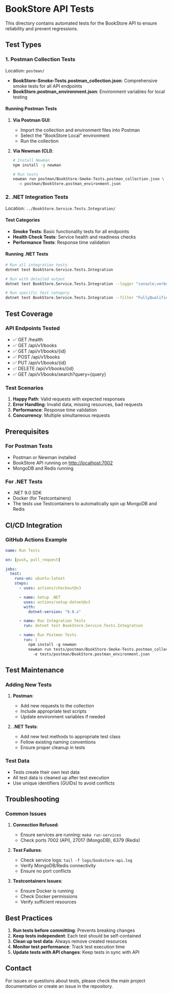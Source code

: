 # BookStore API Tests

This directory contains automated tests for the BookStore API to ensure reliability and prevent regressions.

## Test Types

### 1. Postman Collection Tests

Location: `postman/`

- **BookStore-Smoke-Tests.postman_collection.json**: Comprehensive smoke tests for all API endpoints
- **BookStore.postman_environment.json**: Environment variables for local testing

#### Running Postman Tests

1. **Via Postman GUI**:
   - Import the collection and environment files into Postman
   - Select the "BookStore Local" environment
   - Run the collection

2. **Via Newman (CLI)**:

   ```bash
   # Install Newman
   npm install -g newman

   # Run tests
   newman run postman/BookStore-Smoke-Tests.postman_collection.json \
     -e postman/BookStore.postman_environment.json
   ```

### 2. .NET Integration Tests

Location: `../BookStore.Service.Tests.Integration/`

#### Test Categories

- **Smoke Tests**: Basic functionality tests for all endpoints
- **Health Check Tests**: Service health and readiness checks
- **Performance Tests**: Response time validation

#### Running .NET Tests

```bash
# Run all integration tests
dotnet test BookStore.Service.Tests.Integration

# Run with detailed output
dotnet test BookStore.Service.Tests.Integration --logger "console;verbosity=detailed"

# Run specific test category
dotnet test BookStore.Service.Tests.Integration --filter "FullyQualifiedName~SmokeTests"
```

## Test Coverage

### API Endpoints Tested

- ✅ GET /health
- ✅ GET /api/v1/books
- ✅ GET /api/v1/books/{id}
- ✅ POST /api/v1/books
- ✅ PUT /api/v1/books/{id}
- ✅ DELETE /api/v1/books/{id}
- ✅ GET /api/v1/books/search?query={query}

### Test Scenarios

1. **Happy Path**: Valid requests with expected responses
2. **Error Handling**: Invalid data, missing resources, bad requests
3. **Performance**: Response time validation
4. **Concurrency**: Multiple simultaneous requests

## Prerequisites

### For Postman Tests

- Postman or Newman installed
- BookStore API running on <http://localhost:7002>
- MongoDB and Redis running

### For .NET Tests

- .NET 9.0 SDK
- Docker (for Testcontainers)
- The tests use Testcontainers to automatically spin up MongoDB and Redis

## CI/CD Integration

### GitHub Actions Example

```yaml
name: Run Tests

on: [push, pull_request]

jobs:
  test:
    runs-on: ubuntu-latest
    steps:
      - uses: actions/checkout@v3

      - name: Setup .NET
        uses: actions/setup-dotnet@v3
        with:
          dotnet-version: "9.0.x"

      - name: Run Integration Tests
        run: dotnet test BookStore.Service.Tests.Integration

      - name: Run Postman Tests
        run: |
          npm install -g newman
          newman run tests/postman/BookStore-Smoke-Tests.postman_collection.json \
            -e tests/postman/BookStore.postman_environment.json
```

## Test Maintenance

### Adding New Tests

1. **Postman**:
   - Add new requests to the collection
   - Include appropriate test scripts
   - Update environment variables if needed

2. **.NET Tests**:
   - Add new test methods to appropriate test class
   - Follow existing naming conventions
   - Ensure proper cleanup in tests

### Test Data

- Tests create their own test data
- All test data is cleaned up after test execution
- Use unique identifiers (GUIDs) to avoid conflicts

## Troubleshooting

### Common Issues

1. **Connection Refused**:
   - Ensure services are running: `make run-services`
   - Check ports 7002 (API), 27017 (MongoDB), 6379 (Redis)

2. **Test Failures**:
   - Check service logs: `tail -f logs/bookstore-api.log`
   - Verify MongoDB/Redis connectivity
   - Ensure no port conflicts

3. **Testcontainers Issues**:
   - Ensure Docker is running
   - Check Docker permissions
   - Verify sufficient resources

## Best Practices

1. **Run tests before committing**: Prevents breaking changes
2. **Keep tests independent**: Each test should be self-contained
3. **Clean up test data**: Always remove created resources
4. **Monitor test performance**: Track test execution time
5. **Update tests with API changes**: Keep tests in sync with API

## Contact

For issues or questions about tests, please check the main project documentation or create an issue in the repository.
